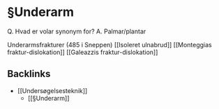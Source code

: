 # §Underarm
Q. Hvad er volar synonym for?
A. Palmar/plantar

Underarmsfrakturer (485 i Sneppen)
	[[Isoleret ulnabrud]]
	[[Monteggias fraktur-dislokation]]
	[[Galeazzis fraktur-dislokation]]

## Backlinks
* [[Undersøgelsesteknik]]
	* [[§Underarm]]

<!-- #anki/tag/med/Orto #anki/deck/Medicine -->

<!-- {BearID:95478596-4AE3-437C-9E91-EE68A74BA959-85278-0000616E68E69CDB} -->
